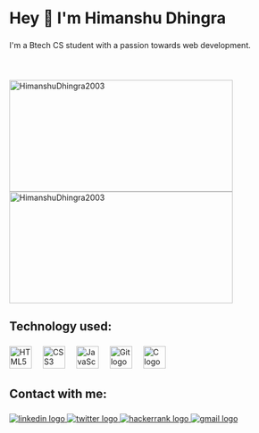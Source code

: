<h1 align="left">Hey 👋 I'm Himanshu Dhingra</h1>

###

<p align="left">I'm a Btech CS student with a passion towards web development.</p>

###

<br clear="both">



<div align="left">
<p> <img align="center" src="https://github-readme-stats.vercel.app/api?username=HimanshuDhingra2003&theme=transparent&show_icons=true&locale=en" alt="HimanshuDhingra2003" height=200 width=400  />
 <img src="https://github-readme-streak-stats.herokuapp.com/?user=HimanshuDhingra2003&show_icons=true&theme=transparent" alt="HimanshuDhingra2003" height=200 width=400 /></p>
   
</div>
 
   
</div>

###

<h2 align="left">Technology used:</h2>

###

<div align="left">
  <img src="https://cdn.jsdelivr.net/gh/devicons/devicon/icons/html5/html5-original.svg" height="40" alt="HTML5 logo" />
<img width="12" />
<img src="https://cdn.jsdelivr.net/gh/devicons/devicon/icons/css3/css3-original.svg" height="40" alt="CSS3 logo" />
<img width="12" />
<img src="https://cdn.jsdelivr.net/gh/devicons/devicon/icons/javascript/javascript-original.svg" height="40" alt="JavaScript logo" />
<img width="12" />
<img src="https://cdn.jsdelivr.net/gh/devicons/devicon/icons/git/git-original.svg" height="40" alt="Git logo" />
<img width="12" />
<img src="https://cdn.jsdelivr.net/gh/devicons/devicon/icons/c/c-original.svg" height="40" alt="C logo" />

</div>

###

<h2 align="left">Contact with me:</h2>

###

<div align="left">
  <a href="https://www.linkedin.com/in/himanshu-dhingra-12a5bb20b/" target="_blank">
    <img src="https://img.shields.io/static/v1?message=LinkedIn&logo=linkedin&label=&color=0077B5&logoColor=white&labelColor=&style=for-the-badge" height="" alt="linkedin logo"  />
  </a>
  <a href="https://twitter.com/himdhi2003" target="_blank">
    <img src="https://img.shields.io/static/v1?message=Twitter&logo=twitter&label=&color=1DA1F2&logoColor=white&labelColor=&style=for-the-badge" height="" alt="twitter logo"  />
  </a>
  <a href="https://www.hackerrank.com/CSB_22B0121010" target="_blank">
    <img src="https://img.shields.io/static/v1?message=HackerRank&logo=hackerrank&label=&color=2EC866&logoColor=white&labelColor=&style=for-the-badge" height="" alt="hackerrank logo"  />
  </a>
  <a href="himdhi2003@gmail.com" target="_blank">
    <img src="https://img.shields.io/static/v1?message=Gmail&logo=gmail&label=&color=D14836&logoColor=white&labelColor=&style=for-the-badge" height="" alt="gmail logo"  />
  </a>
</div>

###
